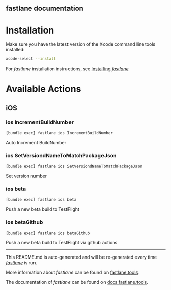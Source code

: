 fastlane documentation
----

# Installation

Make sure you have the latest version of the Xcode command line tools installed:

```sh
xcode-select --install
```

For _fastlane_ installation instructions, see [Installing _fastlane_](https://docs.fastlane.tools/#installing-fastlane)

# Available Actions

## iOS

### ios IncrementBuildNumber

```sh
[bundle exec] fastlane ios IncrementBuildNumber
```

Auto Increment BuildNumber

### ios SetVersiondNameToMatchPackageJson

```sh
[bundle exec] fastlane ios SetVersiondNameToMatchPackageJson
```

Set version number

### ios beta

```sh
[bundle exec] fastlane ios beta
```

Push a new beta build to TestFlight

### ios betaGithub

```sh
[bundle exec] fastlane ios betaGithub
```

Push a new beta build to TestFlight via github actions

----

This README.md is auto-generated and will be re-generated every time [_fastlane_](https://fastlane.tools) is run.

More information about _fastlane_ can be found on [fastlane.tools](https://fastlane.tools).

The documentation of _fastlane_ can be found on [docs.fastlane.tools](https://docs.fastlane.tools).
